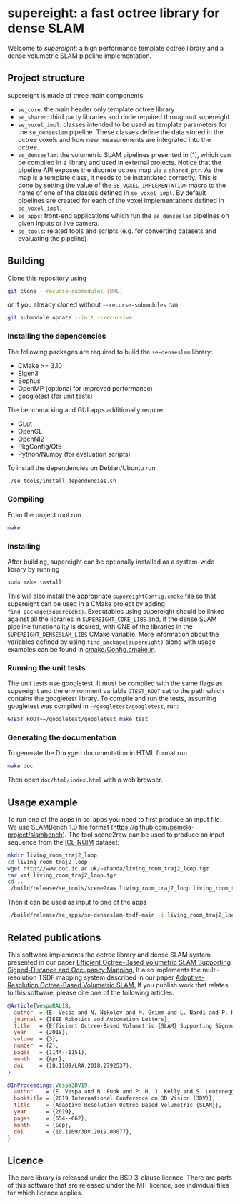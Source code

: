 # supereight: a fast octree library for dense SLAM
Welcome to *supereight*: a high performance template octree library and a dense
volumetric SLAM pipeline implementation.



## Project structure
supereight is made of three main components:

* `se_core`: the main header only template octree library
* `se_shared`: third party libraries and code required throughout supereight.
* `se_voxel_impl`: classes intended to be used as template parameters for the
  `se_denseslam` pipeline. These classes define the data stored in the octree
  voxels and how new measurements are integrated into the octree.
* `se_denseslam`: the volumetric SLAM pipelines presented in [1], which can be
  compiled in a library and used in external projects. Notice that the pipeline
  API exposes the discrete octree map via a `shared_ptr`. As the map is a
  template class, it needs to be instantiated correctly. This is done by setting
  the value of the `SE_VOXEL_IMPLEMENTATION` macro to the name of one of the
  classes defined in `se_voxel_impl`. By default pipelines are created for each
  of the voxel implementations defined in `se_voxel_impl`.
* `se_apps`: front-end applications which run the `se_denseslam` pipelines on
  given inputs or live camera.
* `se_tools`: related tools and scripts (e.g. for converting datasets and
  evaluating the pipeline)



## Building
Clone this repository using

``` bash
git clone --recurse-submodules [URL]
```

or if you already cloned without `--recurse-submodules` run

``` bash
git submodule update --init --recursive
```

### Installing the dependencies
The following packages are required to build the `se-denseslam` library:

* CMake >= 3.10
* Eigen3
* Sophus
* OpenMP (optional for improved performance)
* googletest (for unit tests)

The benchmarking and GUI apps additionally require:

* GLut
* OpenGL
* OpenNI2
* PkgConfig/Qt5
* Python/Numpy (for evaluation scripts)

To install the dependencies on Debian/Ubuntu run

``` bash
./se_tools/install_dependencies.sh
```

### Compiling
From the project root run

``` bash
make
```

### Installing
After building, supereight can be optionally installed as a system-wide library
by running

``` bash
sudo make install
```

This will also install the appropriate `supereightConfig.cmake` file so that
supereight can be used in a CMake project by adding `find_package(supereight)`.
Executables using supereight should be linked against all the libraries in
`SUPEREIGHT_CORE_LIBS` and, if the dense SLAM pipeline functionality is
desired, with ONE of the libraries in the `SUPEREIGHT_DENSESLAM_LIBS` CMake
variable.  More information about the variables defined by using
`find_package(supereight)` along with usage examples can be found in
[cmake/Config.cmake.in](cmake/Config.cmake.in).

### Running the unit tests
The unit tests use googletest. It must be compiled with the same flags as
supereight and the environment variable `GTEST_ROOT` set to the path which
contains the googletest library. To compile and run the tests, assuming
googletest was compiled in `~/googletest/googletest`, run:

``` bash
GTEST_ROOT=~/googletest/googletest make test
```

### Generating the documentation
To generate the Doxygen documentation in HTML format run

``` bash
make doc
```

Then open `doc/html/index.html` with a web browser.



## Usage example
To run one of the apps in se_apps you need to first produce an input file. We
use SLAMBench 1.0 file format (https://github.com/pamela-project/slambench).
The tool scene2raw can be used to produce an input sequence from the
[ICL-NUIM](http://www.doc.ic.ac.uk/~ahanda/VaFRIC/iclnuim.html) dataset:

``` bash
mkdir living_room_traj2_loop
cd living_room_traj2_loop
wget http://www.doc.ic.ac.uk/~ahanda/living_room_traj2_loop.tgz
tar xzf living_room_traj2_loop.tgz
cd ..
./build/release/se_tools/scene2raw living_room_traj2_loop living_room_traj2_loop/scene.raw
```

Then it can be used as input to one of the apps

``` bash
./build/release/se_apps/se-denseslam-tsdf-main -i living_room_traj2_loop/scene.raw -s 4.8 -p 0.34,0.5,0.24 -z 4 -c 2 -r 1 -k 481.2,-480,320,240  > benchmark.log
```



## Related publications
This software implements the octree library and dense SLAM system presented in
our paper [Efficient Octree-Based Volumetric SLAM Supporting Signed-Distance
and Occupancy
Mapping.](https://spiral.imperial.ac.uk/bitstream/10044/1/55715/2/EVespaRAL_final.pdf)
It also implements the multi-resolution TSDF mapping system described in our
paper [Adaptive-Resolution Octree-Based Volumetric
SLAM.](https://www.doc.ic.ac.uk/~sleutene/publications/Vespa_3DV19.pdf) If you
publish work that relates to this software, please cite one of the following
articles:

``` bibtex
@Article{VespaRAL18,
  author  = {E. Vespa and N. Nikolov and M. Grimm and L. Nardi and P. H. J. Kelly and S. Leutenegger},
  journal = {IEEE Robotics and Automation Letters},
  title   = {Efficient Octree-Based Volumetric {SLAM} Supporting Signed-Distance and Occupancy Mapping},
  year    = {2018},
  volume  = {3},
  number  = {2},
  pages   = {1144--1151},
  month   = {Apr},
  doi     = {10.1109/LRA.2018.2792537},
}

@InProceedings{Vespa3DV19,
  author    = {E. Vespa and N. Funk and P. H. J. Kelly and S. Leutenegger},
  booktitle = {2019 International Conference on 3D Vision (3DV)},
  title     = {Adaptive-Resolution Octree-Based Volumetric {SLAM}},
  year      = {2019},
  pages     = {654--662},
  month     = {Sep},
  doi       = {10.1109/3DV.2019.00077},
}
```


## Licence
The core library is released under the BSD 3-clause licence. There are parts of
this software that are released under the MIT licence, see individual files for
which licence applies.

